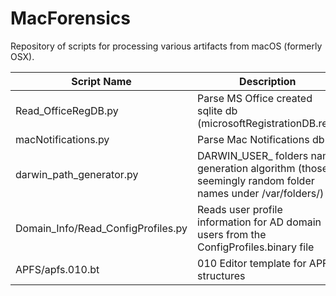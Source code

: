 # MacForensics

Repository of scripts for processing various artifacts from macOS (formerly OSX).

Script Name | Description
------------ | -------------
Read_OfficeRegDB.py | Parse MS Office created sqlite db (microsoftRegistrationDB.reg)
macNotifications.py | Parse Mac Notifications db
darwin_path_generator.py | DARWIN_USER_ folders name generation algorithm (those seemingly random folder names under /var/folders/)
Domain_Info/Read_ConfigProfiles.py | Reads user profile information for AD domain users from the ConfigProfiles.binary file
APFS/apfs.010.bt | 010 Editor template for APFS structures
